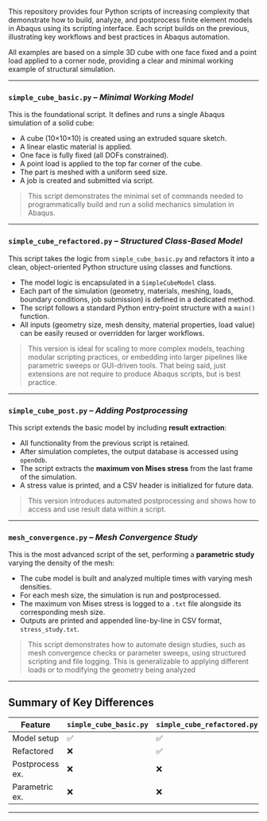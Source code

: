 This repository provides four Python scripts of increasing complexity that demonstrate how to build, analyze, and postprocess finite element models in Abaqus using its scripting interface. Each script builds on the previous, illustrating key workflows and best practices in Abaqus automation.

All examples are based on a simple 3D cube with one face fixed and a point load applied to a corner node, providing a clear and minimal working example of structural simulation.

---

### `simple_cube_basic.py` – *Minimal Working Model*

This is the foundational script. It defines and runs a single Abaqus simulation of a solid cube:

- A cube (10×10×10) is created using an extruded square sketch.
- A linear elastic material is applied.
- One face is fully fixed (all DOFs constrained).
- A point load is applied to the top far corner of the cube.
- The part is meshed with a uniform seed size.
- A job is created and submitted via script.

> This script demonstrates the minimal set of commands needed to programmatically build and run a solid mechanics simulation in Abaqus.

---

### `simple_cube_refactored.py` – *Structured Class-Based Model*

This script takes the logic from `simple_cube_basic.py` and refactors it into a clean, object-oriented Python structure using classes and functions.

- The model logic is encapsulated in a `SimpleCubeModel` class.
- Each part of the simulation (geometry, materials, meshing, loads, boundary conditions, job submission) is defined in a dedicated method.
- The script follows a standard Python entry-point structure with a `main()` function.
- All inputs (geometry size, mesh density, material properties, load value) can be easily reused or overridden for larger workflows.

> This version is ideal for scaling to more complex models, teaching modular scripting practices, or embedding into larger pipelines like parametric sweeps or GUI-driven tools. That being said, just extensions are not require to produce Abaqus scripts, but is best practice. 

---


### `simple_cube_post.py` – *Adding Postprocessing*

This script extends the basic model by including **result extraction**:

- All functionality from the previous script is retained.
- After simulation completes, the output database is accessed using `openOdb`.
- The script extracts the **maximum von Mises stress** from the last frame of the simulation.
- A stress value is printed, and a CSV header is initialized for future data.

> This version introduces automated postprocessing and shows how to access and use result data within a script.

---

### `mesh_convergence.py` – *Mesh Convergence Study*

This is the most advanced script of the set, performing a **parametric study** varying the density of the mesh:

- The cube model is built and analyzed multiple times with varying mesh densities.
- For each mesh size, the simulation is run and postprocessed.
- The maximum von Mises stress is logged to a `.txt` file alongside its corresponding mesh size.
- Outputs are printed and appended line-by-line in CSV format, `stress_study.txt`.

> This script demonstrates how to automate design studies, such as mesh convergence checks or parameter sweeps, using structured scripting and file logging. This is generalizable to applying different loads or to modifying the geometry being analyzed

---

## Summary of Key Differences

| Feature                    |`simple_cube_basic.py`|`simple_cube_refactored.py`|`simple_cube_post.py`| `mesh_convergence.py` |
|-----------------|----|-----|-----|----|
| Model setup     | ✅ | ✅ | ✅ | ✅ |
| Refactored      | ❌ | ✅ | ✅ | ✅ |
| Postprocess ex. | ❌ | ❌ | ✅ | ✅ |
| Parametric ex.  | ❌ | ❌ | ❌ | ✅ |

---

